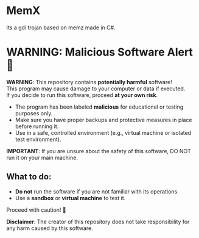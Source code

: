 # MemX
Its a gdi trojan based on memz made in C#.

# WARNING: Malicious Software Alert 🚨

**WARNING**: This repository contains **potentially harmful** software!  
This program may cause damage to your computer or data if executed.  
If you decide to run this software, proceed **at your own risk**.

- The program has been labeled **malicious** for educational or testing purposes only.
- Make sure you have proper backups and protective measures in place before running it.
- Use in a safe, controlled environment (e.g., virtual machine or isolated test environment).

**IMPORTANT**: If you are unsure about the safety of this software, DO NOT run it on your main machine.

## What to do:
- **Do not** run the software if you are not familiar with its operations.
- Use a **sandbox** or **virtual machine** to test it.

Proceed with caution! 🛑

**Disclaimer**: The creator of this repository does not take responsibility for any harm caused by this software.
